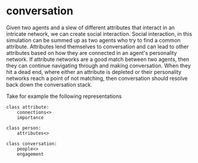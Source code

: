 # conversation

Given two agents and a slew of different attributes that interact in an intricate network, we can create social interaction. Social interaction, in this simulation can be summed up as two agents who try to find a common attribute. Attributes lend themselves to conversation and can lead to other attributes based on how they are connected in an agent's personality network. If attribute networks are a good match between two agents, then they can continue navigating through and making conversation. When they hit a dead end, where either an attribute is depleted or their personality networks reach a point of not matching, then conversation should resolve back down the conversation stack.  

Take for example the following representations  
```
class attribute:
    connections<>
    importance
```
```
class person:
    attributes<>
```
```
class conversation:
    people<>
    engagement
```  
